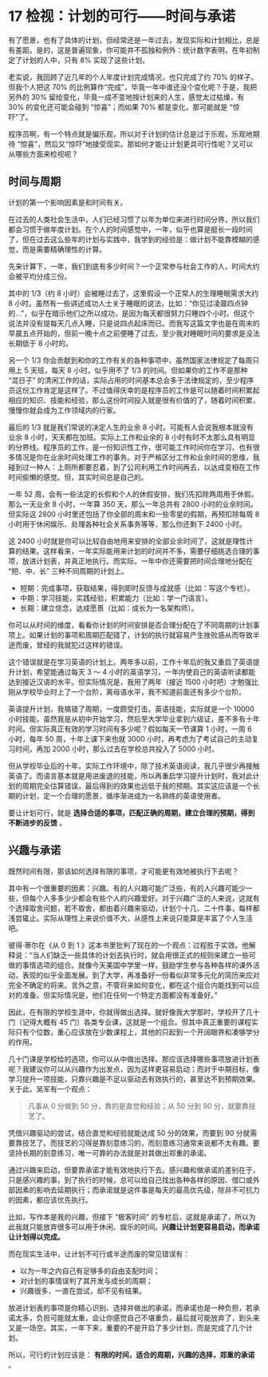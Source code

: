 # 17 检视：计划的可行——时间与承诺

有了愿景，也有了具体的计划，但经常还是一年过去，发现实际和计划相比，总是有差距。是的，这是普遍现象，你可能并不孤独和例外：统计数字表明，在年初制定了计划的人中，只有 8% 实现了这些计划。

老实说，我回顾了近几年的个人年度计划完成情况，也只完成了约 70% 的样子。但我个人把这 70% 的比例算作“完成”，毕竟一年中谁还没个变化呢？于是，我把另外的 30% 留给变化，毕竟一成不变地按计划来的人生，感觉太过枯燥，有 30% 的变化还可能会碰到 “惊喜”；而如果 70% 都是变化，那可能就是 “惊吓”了。

程序员啊，有一个特点就是偏乐观，所以对于计划的估计总是过于乐观，乐观地期待 “惊喜”，然后又“惊吓”地接受现实。那如何才能让计划更具可行性呢？又可以从哪些方面来检视呢？

## 时间与周期

计划的第一个影响因素是和时间有关。

在过去的人类社会生活中，人们已经习惯了以年为单位来进行时间分界，所以我们都会习惯于做年度计划。在个人的时间感觉中，一年，似乎也算是挺长一段时间了，但在过去这么些年的计划与实践中，我学到的经验是：做计划不能靠模糊的感觉，而是需要精确理性的计算。

先来计算下，一年，我们到底有多少时间？一个正常参与社会工作的人，时间大约会被平均分成三份。

其中的 1/3（约 8 小时）会被睡过去了，这里假设一个正常人的生理睡眠需求大约 8 小时。虽然有一些讲述成功人士关于睡眠的说法，比如：“你见过凌晨四点钟的…”，似乎在暗示他们之所以成功，是因为每天都很努力只睡四个小时。但这个说法并没有提每天几点入睡，只是说四点起床而已。而我写这篇文字也是在周末的早晨五点开始的，但前一晚十点之前便睡了过去，至少我对睡眠时间的要求是没法长期低于 8 小时的。

另一个 1/3 你会贡献到和你的工作有关的各种事项中，虽然国家法律规定了每周只用上 5 天班，每天 8 小时，似乎用不了 1/3 的时间。但如果你的工作不是那种 “混日子” 的清闲工作的话，实际占用的时间基本总会多于法律规定的，至少程序员这份工作肯定是这样了。不过值得庆幸的是程序员的工作是可以随着时间积累起相应的知识、技能和经验，那么这份时间投入就是很有价值的了，随着时间积累，慢慢你就会成为工作领域内的行家。

最后的 1/3 就是我们常说的决定人生的业余 8 小时。可能有人会说我根本就没有业余 8 小时，天天都在加班。实际上工作和业余的 8 小时有时不太那么具有明显的分界线。程序员的工作，是一份知识性工作，很可能工作时间你在学习，也有很多情况是你在业余时间处理工作的事务。对于严格区分工作和业余时间的思维，我碰到过一种人：上厕所都要忍着，到了公司利用工作时间再去，以达成变相在工作时间偷懒的感觉。但，其实时间总是自己的。

一年 52 周，会有一些法定的长假和个人的休假安排，我们先扣除两周用于休假。那么一天业余 8 小时，一年算 350 天，那么一年总共有 2800 小时的业余时间。但实际这 2800 小时里还包括了你全部的周末和一些零星的假期，再预扣除每周 8 小时用于休闲娱乐、处理各种社会关系事务等等，那么你还剩下 2400 小时。

这 2400 小时就是你可以比较自由地用来安排的全部业余时间了，这就是理性计算的结果。这样看来，一年实际能用来计划的时间并不多，需要仔细挑选合理的事项，放进计划表，并真正地执行。而实际，一年中你还需要把时间合理地分配在 “短、中、长” 三种不同周期的计划上。

- 短期：完成事项，获取结果，得到即时反馈与成就感（比如：写这个专栏）。
- 中期：学习技能，实践经验，积累能力（比如：学一门语言）。
- 长期：建立信念，达成愿景（比如：成长为一名架构师）。

你可以从时间的维度，看看你计划的时间安排是否合理分配在了不同周期的计划事项上。如果计划的事项和周期匹配错了，计划的执行就容易产生挫败感从而导致半途而废，曾经的我就犯过这样的错误。

这个错误就是在学习英语的计划上。两年多以前，工作十年后的我又重启了英语提升计划，希望能通过每天 3 ～ 4 小时的英语学习，一年内使自己的英语听读都能达到接近汉语的水平。但实际情况是，我用了两年（接近 1500 小时吧）才勉强比刚从学校毕业时上了一个台阶，离母语水平，我不知道前面还有多少个台阶。

英语提升计划，我搞错了周期，一度颇受打击。英语技能，实际就是一个 10000 小时技能，虽然我是从初中开始学习，然后至大学毕业拿到六级证，差不多有十年时间。但实际真正有效的学习时间有多少呢？假如每天一节课算 1 小时，一周 6 小时，每年 50 周，十年上课下来也就 3000 小时，再考虑为了考试自己的主动复习时间，再加 2000 小时，那么过去在学校总共投入了 5000 小时。

但从学校毕业后的十年，实际工作环境中，除了技术英语阅读，我几乎很少再接触英语了。而语言基本就是用进废退的技能，所以再重启学习提升计划时，我对此计划的周期完全估算错误，最后得到的效果也远低于我的预期。其实这应该是一个长期的计划，定一个合理的愿景，循序渐进成为一名熟练的英语使用者。

要让计划可行，就是 **选择合适的事项，匹配正确的周期，建立合理的预期，得到不断进步的反馈** 。

## 兴趣与承诺

既然时间有限，那该如何选择有限的事项，才可能更有效地被执行下去呢？

其中有一个很重要的因素：兴趣。有的人兴趣可能广泛些，有的人兴趣可能少一些，但每个人多多少少都会有些个人的兴趣爱好。对于兴趣广泛的人来说，这就有个选择取舍问题，若不取舍，都由着兴趣来驱动，计划个十几、二十件事，每样都浅尝辄止。实际从理性上来说价值不大，从感性上来说只能算是丰富了个人生活吧。

彼得·蒂尔在《从 0 到 1 》这本书里批判了现在的一个观点：过程胜于实效。他解释说：“当人们缺乏一些具体的计划去执行时，就会用很正式的规则来建立一些可做的事情选项的组合。就像今天美国中学里一样，鼓励学生参与各种各样的课外活动，表现的似乎全面发展。到了大学，再准备好一份看似非常多元化的简历来应对完全不确定的将来。言外之意，不管将来如何变化，都在这个组合内能找到可以应对的准备。但实际情况是，他们在任何一个特定方面都没有准备好。”

因此，在有限的学校生涯中，你就得做出选择。就好像我大学那时，学校开了几十门（记得大概有 45 门）各类专业课，这就是一个组合。但其中真正重要的课程实际只有个位数，重心应该放在少数课程上，其他的只起到一个开阔眼界和凑够学分的作用。

几十门课是学校给的选项，你可以从中做出选择。那应该选择哪些事项放进计划表呢？我建议你可以从兴趣作为出发点，因为这样更容易启动；而对于中期目标，像学习提升一项技能，只靠兴趣是不足以驱动去有效执行的，甚至达不到预期效果。关于此，吴军有一个观点：

> 凡事从 0 分做到 50 分，靠的是直觉和经验；从 50 分到 90 分，就要靠技艺了。

凭借兴趣驱动的尝试，结合直觉和经验就能达成 50 分的效果，而要到 90 分就需要靠技艺了。而技艺的习得是靠刻意练习的，而刻意练习通常来说都不太有趣。要坚持长期的刻意练习，唯一可靠的办法就是对其做出郑重的承诺。

通过兴趣来启动，但要靠承诺才能有效地执行下去。感兴趣和做承诺的差别在于，只是感兴趣的事，到了执行的时候，总可以给自己找出各种各样的原因、借口或外部因素的影响去延期执行；而承诺就是这件事是每天的最高优先级，除非不可抗力的因素，都应该优先执行。

比如，写作本是我的兴趣，但接下 “极客时间” 的专栏后，这就是承诺了，所以为此我就只能放弃很多可以用于休闲、娱乐的时间。**兴趣让计划更容易启动，而承诺让计划得以完成。**

而在现实生活中，让计划不可行或半途而废的常见错误有：

- 以为一年之内自己有足够多的自由支配时间；
- 对计划的事情误判了其开发与成长的周期；
- 兴趣很多，一直在尝试，却不见有结果。

放进计划表的事项是你精心识别、选择并做出的承诺，而承诺也是一种负担，若承诺太多，负担可能就太重，会让你感觉自己不堪重负，最后就可能放弃了，到头来又是一场空。其实，一年下来，重要的不是开启了多少计划，而是完成了几个计划。

所以，可行的计划应该是： **有限的时间，适合的周期，兴趣的选择，郑重的承诺** 。
